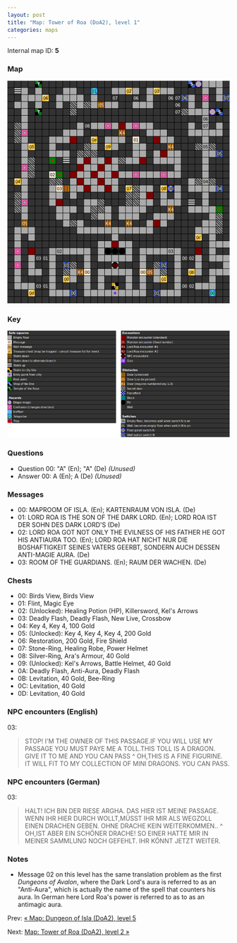```yaml
---
layout: post
title: "Map: Tower of Roa (DoA2), level 1"
categories: maps
---
```


Internal map ID: __5__

### Map

![Dungeons of Avalon II, tower level 1 map](../images/doa2-t1.png "Tower level 1 map")

### Key

![Dungeons of Avalon II, map key](../images/doa2-key.png "Map key")

### Questions

* Question 00: "A" (En); "A" (De) _(Unused)_
* Answer 00: A (En); A (De) _(Unused)_

### Messages

* 00: MAPROOM OF ISLA. (En);
  KARTENRAUM VON ISLA. (De)
* 01: LORD ROA IS THE SON OF THE DARK LORD. (En);
  LORD ROA IST DER SOHN DES DARK LORD'S (De)
* 02: LORD ROA GOT NOT ONLY THE EVILNESS OF HIS FATHER HE GOT HIS ANTIAURA TOO. (En);
  LORD ROA HAT NICHT NUR DIE BOSHAFTIGKEIT SEINES VATERS GEERBT, SONDERN AUCH DESSEN ANTI-MAGIE AURA. (De)
* 03: ROOM OF THE GUARDIANS. (En);
  RAUM DER WACHEN. (De)

### Chests

* 00: Birds View, Birds View
* 01: Flint, Magic Eye
* 02: (Unlocked): Healing Potion (HP), Killersword, Kel's Arrows
* 03: Deadly Flash, Deadly Flash, New Live, Crossbow
* 04: Key 4, Key 4, 100 Gold
* 05: (Unlocked): Key 4, Key 4, Key 4, 200 Gold
* 06: Restoration, 200 Gold, Fire Shield
* 07: Stone-Ring, Healing Robe, Power Helmet
* 08: Silver-Ring, Ara's Armour, 40 Gold
* 09: (Unlocked): Kel's Arrows, Battle Helmet, 40 Gold
* 0A: Deadly Flash, Anti-Aura, Deadly Flash
* 0B: Levitation, 40 Gold, Bee-Ring
* 0C: Levitation, 40 Gold
* 0D: Levitation, 40 Gold

### NPC encounters (English)

03:

> STOP!  I'M THE OWNER OF THIS PASSAGE.IF YOU WILL USE MY PASSAGE YOU MUST PAYE
> ME A TOLL.THIS TOLL IS A DRAGON. GIVE IT TO ME AND YOU CAN PASS
^
> OH,THIS IS A FINE FIGURINE. IT WILL FIT TO MY COLLECTION OF  MINI DRAGONS. YOU
> CAN PASS.

### NPC encounters (German)

03:

> HALT!  ICH BIN DER RIESE ARGHA. DAS HIER IST MEINE PASSAGE. WENN IHR HIER
> DURCH WOLLT,M&Uuml;SST IHR MIR ALS WEGZOLL EINEN DRACHEN GEBEN. OHNE DRACHE
> KEIN WEITERKOMMEN..
^
> OH,IST ABER EIN SCH&Ouml;NER DRACHE! SO EINER HATTE MIR IN MEINER SAMMLUNG
> NOCH GEFEHLT.  IHR K&Ouml;NNT JETZT WEITER.

### Notes

* Message 02 on this level has the same translation problem as the first
  _Dungeons of Avalon_, where the Dark Lord's aura is referred to as an
  "Anti-Aura", which is actually the name of the spell that counters his
  aura. In German here Lord Roa's power is referred to as to as an antimagic
  aura.

Prev: [&laquo; Map: Dungeon of Isla (DoA2), level 5](doa2-dungeon5.html)

Next: [Map: Tower of Roa (DoA2), level 2 &raquo;](doa2-tower2.html)
